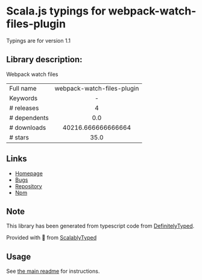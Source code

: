 
# Scala.js typings for webpack-watch-files-plugin

Typings are for version 1.1

## Library description:
Webpack watch files

|                    |                 |
| ------------------ | :-------------: |
| Full name          | webpack-watch-files-plugin |
| Keywords           | - |
| # releases         | 4 |
| # dependents       | 0.0 |
| # downloads        | 40216.666666666664 |
| # stars            | 35.0 |

## Links
- [Homepage](https://github.com/Fridus/webpack-watch-files-plugin#readme)
- [Bugs](https://github.com/Fridus/webpack-watch-files-plugin/issues)
- [Repository](https://github.com/Fridus/webpack-watch-files-plugin)
- [Npm](https://www.npmjs.com/package/webpack-watch-files-plugin)
    


## Note
This library has been generated from typescript code from [DefinitelyTyped](https://definitelytyped.org).

Provided with :purple_heart: from [ScalablyTyped](https://github.com/oyvindberg/ScalablyTyped)

## Usage
See [the main readme](../../readme.md) for instructions.


